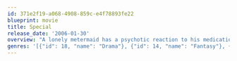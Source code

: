 ```yaml
---
id: 371e2f19-a068-4908-859c-e4f78893fe22
blueprint: movie
title: Special
release_date: '2006-01-30'
overview: "A lonely metermaid has a psychotic reaction to his medication and becomes convinced he's a superhero. A very select group of people in life are truly gifted. Special is a movie about everyone else."
genres: '[{"id": 18, "name": "Drama"}, {"id": 14, "name": "Fantasy"}, {"id": 878, "name": "Science Fiction"}]'
---
```

